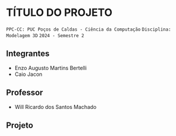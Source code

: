 # TÍTULO DO PROJETO

`PPC-CC: PUC Poços de Caldas - Ciência da Computação`
`Disciplina: Modelagem 3D`
`2024 - Semestre 2`

## Integrantes

- Enzo Augusto Martins Bertelli
- Caio Jacon

## Professor

- Will Ricardo dos Santos Machado

## Projeto


